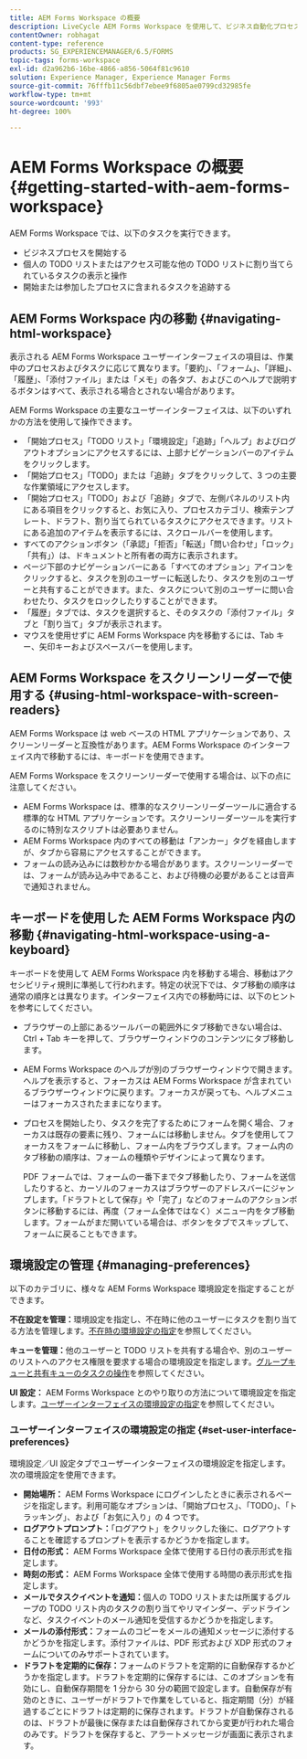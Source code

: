 ```yaml
---
title: AEM Forms Workspace の概要
description: LiveCycle AEM Forms Workspace を使用して、ビジネス自動化プロセスを管理する方法の概要です。
contentOwner: robhagat
content-type: reference
products: SG_EXPERIENCEMANAGER/6.5/FORMS
topic-tags: forms-workspace
exl-id: d2a962b6-16be-4866-a856-5064f81c9610
solution: Experience Manager, Experience Manager Forms
source-git-commit: 76fffb11c56dbf7ebee9f6805ae0799cd32985fe
workflow-type: tm+mt
source-wordcount: '993'
ht-degree: 100%

---
```


# AEM Forms Workspace の概要 {#getting-started-with-aem-forms-workspace}

AEM Forms Workspace では、以下のタスクを実行できます。

* ビジネスプロセスを開始する
* 個人の TODO リストまたはアクセス可能な他の TODO リストに割り当てられているタスクの表示と操作
* 開始または参加したプロセスに含まれるタスクを追跡する

## AEM Forms Workspace 内の移動 {#navigating-html-workspace}

表示される AEM Forms Workspace ユーザーインターフェイスの項目は、作業中のプロセスおよびタスクに応じて異なります。「要約」、「フォーム」、「詳細」、「履歴」、「添付ファイル」または「メモ」の各タブ、およびこのヘルプで説明するボタンはすべて、表示される場合とされない場合があります。

AEM Forms Workspace の主要なユーザーインターフェイスは、以下のいずれかの方法を使用して操作できます。

* 「開始プロセス」「TODO リスト」「環境設定」「追跡」「ヘルプ」およびログアウトオプションにアクセスするには、上部ナビゲーションバーのアイテムをクリックします。
* 「開始プロセス」「TODO」または「追跡」タブをクリックして、3 つの主要な作業領域にアクセスします。
* 「開始プロセス」「TODO」および「追跡」タブで、左側パネルのリスト内にある項目をクリックすると、お気に入り、プロセスカテゴリ、検索テンプレート、ドラフト、割り当てられているタスクにアクセスできます。リストにある追加のアイテムを表示するには、スクロールバーを使用します。
* すべてのアクションボタン（「承認」「拒否」「転送」「問い合わせ」「ロック」「共有」）は、ドキュメントと所有者の両方に表示されます。
* ページ下部のナビゲーションバーにある「すべてのオプション」アイコンをクリックすると、タスクを別のユーザーに転送したり、タスクを別のユーザーと共有することができます。また、タスクについて別のユーザーに問い合わせたり、タスクをロックしたりすることができます。
* 「履歴」タブでは、タスクを選択すると、そのタスクの「添付ファイル」タブと「割り当て」タブが表示されます。
* マウスを使用せずに AEM Forms Workspace 内を移動するには、Tab キー、矢印キーおよびスペースバーを使用します。

## AEM Forms Workspace をスクリーンリーダーで使用する {#using-html-workspace-with-screen-readers}

AEM Forms Workspace は web ベースの HTML アプリケーションであり、スクリーンリーダーと互換性があります。AEM Forms Workspace のインターフェイス内で移動するには、キーボードを使用できます。

AEM Forms Workspace をスクリーンリーダーで使用する場合は、以下の点に注意してください。

* AEM Forms Workspace は、標準的なスクリーンリーダーツールに適合する標準的な HTML アプリケーションです。スクリーンリーダーツールを実行するのに特別なスクリプトは必要ありません。
* AEM Forms Workspace 内のすべての移動は「アンカー」タグを経由しますが、タブから容易にアクセスすることができます。
* フォームの読み込みには数秒かかる場合があります。スクリーンリーダーでは、フォームが読み込み中であること、および待機の必要があることは音声で通知されません。

## キーボードを使用した AEM Forms Workspace 内の移動 {#navigating-html-workspace-using-a-keyboard}

キーボードを使用して AEM Forms Workspace 内を移動する場合、移動はアクセシビリティ規則に準拠して行われます。特定の状況下では、タブ移動の順序は通常の順序とは異なります。インターフェイス内での移動時には、以下のヒントを参考にしてください。

* ブラウザーの上部にあるツールバーの範囲外にタブ移動できない場合は、Ctrl + Tab キーを押して、ブラウザーウィンドウのコンテンツにタブ移動します。
* AEM Forms Workspace のヘルプが別のブラウザーウィンドウで開きます。ヘルプを表示すると、フォーカスは AEM Forms Workspace が含まれているブラウザーウィンドウに戻ります。フォーカスが戻っても、ヘルプメニューはフォーカスされたままになります。
* プロセスを開始したり、タスクを完了するためにフォームを開く場合、フォーカスは既存の要素に残り、フォームには移動しません。タブを使用してフォーカスをフォームに移動し、フォーム内をブラウズします。フォーム内のタブ移動の順序は、フォームの種類やデザインによって異なります。

  PDF フォームでは、フォームの一番下までタブ移動したり、フォームを送信したりすると、カーソルのフォーカスはブラウザーのアドレスバーにジャンプします。「ドラフトとして保存」や「完了」などのフォームのアクションボタンに移動するには、再度（フォーム全体ではなく）メニュー内をタブ移動します。フォームがまだ開いている場合は、ボタンをタブでスキップして、フォームに戻ることもできます。

## 環境設定の管理 {#managing-preferences}

以下のカテゴリに、様々な AEM Forms Workspace 環境設定を指定することができます。

**不在設定を管理：**&#x200B;環境設定を指定し、不在時に他のユーザーにタスクを割り当てる方法を管理します。[不在時の環境設定の指定](todo-lists.md#setting-out-of-office-preferences)を参照してください。

**キューを管理：**&#x200B;他のユーザーと TODO リストを共有する場合や、別のユーザーのリストへのアクセス権限を要求する場合の環境設定を指定します。[グループキューと共有キューのタスクの操作](todo-lists.md#working-with-tasks-from-group-and-shared-queues)を参照してください。

**UI 設定：** AEM Forms Workspace とのやり取りの方法について環境設定を指定します。[ユーザーインターフェイスの環境設定の指定](#set-user-interface-preferences)を参照してください。

### ユーザーインターフェイスの環境設定の指定 {#set-user-interface-preferences}

環境設定／UI 設定タブでユーザーインターフェイスの環境設定を指定します。次の環境設定を使用できます。

* **開始場所：** AEM Forms Workspace にログインしたときに表示されるページを指定します。利用可能なオプションは、「開始プロセス」、「TODO」、「トラッキング」、および「お気に入り」の 4 つです。
* **ログアウトプロンプト：**「ログアウト」をクリックした後に、ログアウトすることを確認するプロンプトを表示するかどうかを指定します。
* **日付の形式：** AEM Forms Workspace 全体で使用する日付の表示形式を指定します。
* **時刻の形式：** AEM Forms Workspace 全体で使用する時間の表示形式を指定します。
* **メールでタスクイベントを通知：**&#x200B;個人の TODO リストまたは所属するグループの TODO リスト内のタスクの割り当てやリマインダー、デッドラインなど、タスクイベントのメール通知を受信するかどうかを指定します。
* **メールの添付形式：**&#x200B;フォームのコピーをメールの通知メッセージに添付するかどうかを指定します。添付ファイルは、PDF 形式および XDP 形式のフォームについてのみサポートされています。
* **ドラフトを定期的に保存：**&#x200B;フォームのドラフトを定期的に自動保存するかどうかを指定します。ドラフトを定期的に保存するには、このオプションを有効にし、自動保存期間を 1 分から 30 分の範囲で設定します。自動保存が有効のときに、ユーザーがドラフトで作業をしていると、指定期間（分）が経過するごとにドラフトは定期的に保存されます。ドラフトが自動保存されるのは、ドラフトが最後に保存または自動保存されてから変更が行われた場合のみです。ドラフトを保存すると、アラートメッセージが画面に表示されます。
